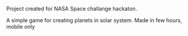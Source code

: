 Project created for NASA Space challange hackaton.

A simple game for creating planets in solar system. 
Made in few hours, mobile only

